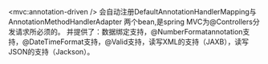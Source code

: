 <mvc:annotation-driven />
 会自动注册DefaultAnnotationHandlerMapping与AnnotationMethodHandlerAdapter
 两个bean,是spring MVC为@Controllers分发请求所必须的。
并提供了：数据绑定支持，@NumberFormatannotation支持，@DateTimeFormat支持，@Valid支持，读写XML的支持（JAXB），读写JSON的支持（Jackson）。
